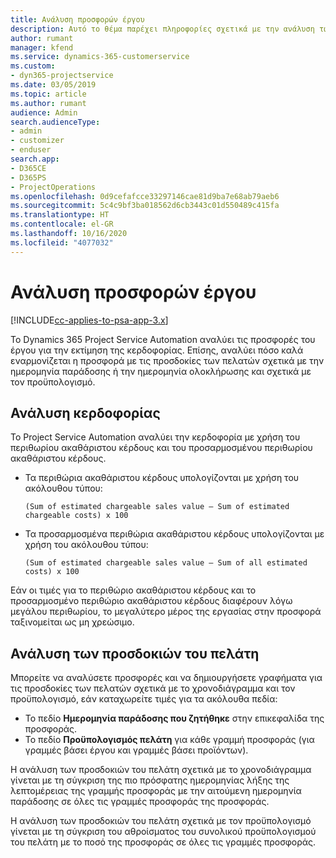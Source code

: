 ```yaml
---
title: Ανάλυση προσφορών έργου
description: Αυτό το θέμα παρέχει πληροφορίες σχετικά με την ανάλυση των προσφορών έργου.
author: rumant
manager: kfend
ms.service: dynamics-365-customerservice
ms.custom:
- dyn365-projectservice
ms.date: 03/05/2019
ms.topic: article
ms.author: rumant
audience: Admin
search.audienceType:
- admin
- customizer
- enduser
search.app:
- D365CE
- D365PS
- ProjectOperations
ms.openlocfilehash: 0d9cefafcce33297146cae81d9ba7e68ab79aeb6
ms.sourcegitcommit: 5c4c9bf3ba018562d6cb3443c01d550489c415fa
ms.translationtype: HT
ms.contentlocale: el-GR
ms.lasthandoff: 10/16/2020
ms.locfileid: "4077032"
---
```

# <a name="analysis-of-project-quotes"></a>Ανάλυση προσφορών έργου

[!INCLUDE[cc-applies-to-psa-app-3.x](../includes/cc-applies-to-psa-app-3x.md)]

Το Dynamics 365 Project Service Automation αναλύει τις προσφορές του έργου για την εκτίμηση της κερδοφορίας. Επίσης, αναλύει πόσο καλά εναρμονίζεται η προσφορά με τις προσδοκίες των πελατών σχετικά με την ημερομηνία παράδοσης ή την ημερομηνία ολοκλήρωσης και σχετικά με τον προϋπολογισμό.

## <a name="profitability-analysis"></a>Ανάλυση κερδοφορίας

Το Project Service Automation αναλύει την κερδοφορία με χρήση του περιθωρίου ακαθάριστου κέρδους και του προσαρμοσμένου περιθωρίου ακαθάριστου κέρδους.

- Τα περιθώρια ακαθάριστου κέρδους υπολογίζονται με χρήση του ακόλουθου τύπου:

  `
    (Sum of estimated chargeable sales value – Sum of estimated chargeable costs) x 100
  `
- Τα προσαρμοσμένα περιθώρια ακαθάριστου κέρδους υπολογίζονται με χρήση του ακόλουθου τύπου:

  `
    (Sum of estimated chargeable sales value – Sum of all estimated costs) x 100
  `

Εάν οι τιμές για το περιθώριο ακαθάριστου κέρδους και το προσαρμοσμένο περιθώριο ακαθάριστου κέρδους διαφέρουν λόγω μεγάλου περιθωρίου, το μεγαλύτερο μέρος της εργασίας στην προσφορά ταξινομείται ως μη χρεώσιμο.

## <a name="analysis-of-customer-expectations"></a>Ανάλυση των προσδοκιών του πελάτη

Μπορείτε να αναλύσετε προσφορές και να δημιουργήσετε γραφήματα για τις προσδοκίες των πελατών σχετικά με το χρονοδιάγραμμα και τον προϋπολογισμό, εάν καταχωρείτε τιμές για τα ακόλουθα πεδία:

- Το πεδίο **Ημερομηνία παράδοσης που ζητήθηκε** στην επικεφαλίδα της προσφοράς.
- Το πεδίο **Προϋπολογισμός πελάτη** για κάθε γραμμή προσφοράς (για γραμμές βάσει έργου και γραμμές βάσει προϊόντων).

Η ανάλυση των προσδοκιών του πελάτη σχετικά με το χρονοδιάγραμμα γίνεται με τη σύγκριση της πιο πρόσφατης ημερομηνίας λήξης της λεπτομέρειας της γραμμής προσφοράς με την αιτούμενη ημερομηνία παράδοσης σε όλες τις γραμμές προσφοράς της προσφοράς.

Η ανάλυση των προσδοκιών του πελάτη σχετικά με τον προϋπολογισμό γίνεται με τη σύγκριση του αθροίσματος του συνολικού προϋπολογισμού του πελάτη με το ποσό της προσφοράς σε όλες τις γραμμές προσφοράς.
